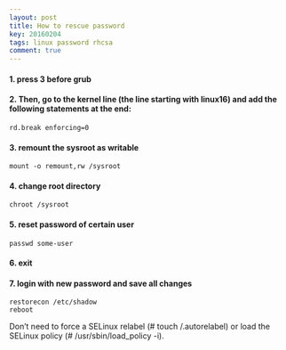 ```yaml
---
layout: post
title: How to rescue password 
key: 20160204
tags: linux password rhcsa
comment: true
---
```


#### 1. press 3 before grub

#### 2. Then, go to the kernel line (the line starting with linux16) and add the following statements at the end:

```
rd.break enforcing=0
```

#### 3. remount the sysroot as writable

```
mount -o remount,rw /sysroot
```

#### 4. change root directory

```
chroot /sysroot
```

#### 5. reset password of certain user

```
passwd some-user
```

#### 6. exit

#### 7. login with new password and save all changes

```
restorecon /etc/shadow
reboot
```

Don’t need to force a SELinux relabel (# touch /.autorelabel) or load the SELinux policy (# /usr/sbin/load_policy -i).
